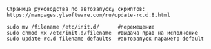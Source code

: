 	Страница руководства по автозапуску скриптов:
	https://manpages.ylsoftware.com/ru/update-rc.d.8.html

	sudo mv /filename /etc/init.d/ 		#перемещение
	sudo chmod +x /etc/init.d/filename 	#выдача прав на исполнение
	sudo update-rc.d filename defaults 	#автозапуск параметр default
